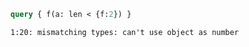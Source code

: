 ```graphql
query { f(a: len < {f:2}) }
```

```
1:20: mismatching types: can't use object as number
```